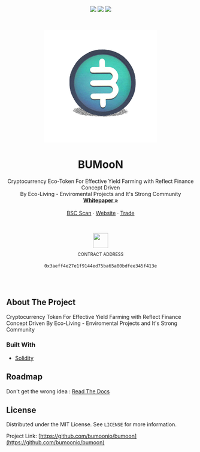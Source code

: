 <!-- PROJECT SHIELDS -->
<!--
*** I'm using markdown "reference style" links for readability.
*** Reference links are enclosed in brackets [ ] instead of parentheses ( ).
*** See the bottom of this document for the declaration of the reference variables
*** for contributors-url, forks-url, etc. This is an optional, concise syntax you may use.
*** https://www.markdownguide.org/basic-syntax/#reference-style-links
-->


[<p align="center"><img src="https://img.shields.io/badge/Telegram-2CA5E0?style=for-the-badge&logo=telegram&logoColor=white">](https://t.me/joinchat/KPcIo1MtMdY1ZDM1)
[<img src="https://img.shields.io/badge/Instagram-E4405F?style=for-the-badge&logo=instagram&logoColor=white">](https://www.instagram.com/bumoon.io/)
[<img src="https://img.shields.io/badge/Twitter-1DA1F2?style=for-the-badge&logo=twitter&logoColor=white"></p>](https://twitter.com/Bumoon_io)


<!-- PROJECT LOGO -->
<br />
<p align="center">
  <a href="https://github.com/bumoonio/Bumoon/tree/master">
    <img src="bumoon3d-2.gif" alt="Logo" width="300" height="300">
  </a>

  <h1 style="font-weight:bold" align="center">BUMooN</h1>

  <p align="center">
    Cryptocurrency Eco-Token For Effective Yield Farming with Reflect Finance Concept Driven <br> By Eco-Living - Enviromental Projects and It's Strong Community
    <br />
    <a href="https://bumoon.io/BUMooN%20Whitepaper.pdf"><strong>Whitepaper »</strong></a>
    <br />
    <br />
    <a href="https://bscscan.com/token/0x3aeff4e27e1f9144ed75ba65a80bdfee345f413e">BSC Scan</a>
    ·
    <a href="https://bumoon.io">Website</a>
    ·
    <a href="https://exchange.pancakeswap.finance/#/swap?outputCurrency=0x3aeff4e27e1f9144ed75ba65a80bdfee345f413e">Trade</a>
  </p>
</p>
<br>
  <p align="center">
  <img src="https://i.giphy.com/media/RikLXcJRKnxRWmEftx/giphy.gif" width="40" height="40" />
  <br>
  <sub>CONTRACT ADDRESS</sub><br>
  </p>
 
<!-- ABOUT THE PROJECT -->
<p align="center"><code>0x3aeff4e27e1f9144ed75ba65a80bdfee345f413e</code></p>

<br/><br/>
## About The Project


Cryptocurrency Token For Effective Yield Farming with Reflect Finance Concept Driven
By Eco-Living - Enviromental Projects and It's Strong Community


### Built With

* [Solidity](https://docs.soliditylang.org/en/v0.8.5/)



<!-- GETTING STARTED -->
<!-- ## Getting Started

To get a local copy up and running follow these simple steps. -->

<!-- ROADMAP -->
## Roadmap

Don't get the wrong idea : [Read The Docs](https://bumoon.io/BUMooN%20Whitepaper.pdf)



<!-- CONTRIBUTING -->
<!-- ## Contributing

Contributions are what make the open source community such an amazing place to be learn, inspire, and create. Any contributions you make are **greatly appreciated**.

1. Fork the Project
2. Create your Feature Branch (`git checkout -b feature/AmazingFeature`)
3. Commit your Changes (`git commit -m 'Add some AmazingFeature'`)
4. Push to the Branch (`git push origin feature/AmazingFeature`)
5. Open a Pull Request -->



<!-- LICENSE -->
## License

Distributed under the MIT License. See `LICENSE` for more information.




Project Link: [https://github.com/bumoonio/bumoon](https://github.com/bumoonio/bumoon)



<!-- ACKNOWLEDGEMENTS -->
<!-- ## Acknowledgements

* []()
* []()
* []() -->





<!-- MARKDOWN LINKS & IMAGES -->
<!-- https://www.markdownguide.org/basic-syntax/#reference-style-links -->
[contributors-shield]: https://img.shields.io/github/contributors/github_username/repo.svg?style=for-the-badge
[contributors-url]: https://github.com/github_username/repo/graphs/contributors
<!-- [forks-shield]: https://img.shields.io/github/forks/github_username/repo.svg?style=for-the-badge
[forks-url]: https://github.com/github_username/repo/network/members
[stars-shield]: https://img.shields.io/github/stars/github_username/repo.svg?style=for-the-badge
[stars-url]: https://github.com/github_username/repo/stargazers
[issues-shield]: https://img.shields.io/github/issues/github_username/repo.svg?style=for-the-badge
[issues-url]: https://github.com/github_username/repo/issues
[license-shield]: https://img.shields.io/github/license/github_username/repo.svg?style=for-the-badge
[license-url]: https://github.com/github_username/repo/blob/master/LICENSE.txt
[linkedin-shield]: https://img.shields.io/badge/-LinkedIn-black.svg?style=for-the-badge&logo=linkedin&colorB=555 -->
[linkedin-url]: https://linkedin.com/in/github_username
